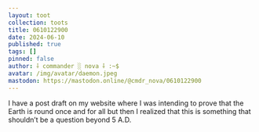 ```yaml
---
layout: toot
collection: toots
title: 0610122900
date: 2024-06-10
published: true
tags: []
pinned: false
author: ⸸ commander ░ nova ⸸ :~$
avatar: /img/avatar/daemon.jpeg
mastodon: https://mastodon.online/@cmdr_nova/0610122900
---
```


I have a post draft on my website where I was intending to prove that the Earth is round once and for all but then I realized that this is something that shouldn’t be a question beyond 5 A.D.
